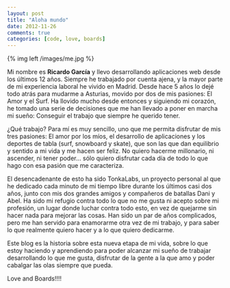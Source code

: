 ```yaml
---
layout: post
title: "Aloha mundo"
date: 2012-11-26
comments: true
categories: [code, love, boards]
---
```


{% img left /images/me.jpg %}

Mi nombre es <strong>Ricardo García</strong> y llevo desarrollando aplicaciones web desde los últimos 12 años. Siempre he trabajado por cuenta ajena, y la mayor parte de mi experiencia laboral he vivido en Madrid. Desde hace 5 años lo dejé todo atrás para mudarme a Asturias, movido por dos de mis pasiones: El Amor y el Surf. Ha llovido mucho desde entonces y siguiendo mi corazón, he tomado una serie de decisiones que me han llevado a poner en marcha mi sueño: Conseguir el trabajo que siempre he querido tener.

<!--more-->

¿Qué trabajo? Para mí es muy sencillo, uno que me permita disfrutar de mis tres pasiones: El amor por los míos, el desarrollo de aplicaciones y los deportes de tabla (surf, snowboard y skate), que son las que dan equilibrio y sentido a mi vida y me hacen ser feliz. No quiero hacerme millonario, ni ascender, ni tener poder…  sólo quiero disfrutar cada día de todo lo que hago con esa pasión que me caracteriza.

El desencadenante de esto ha sido TonkaLabs, un proyecto personal al que he dedicado cada minuto de mi tiempo libre durante los últimos casi dos años, junto con mis dos grandes amigos y compañeros de batallas Dani y Abel. Ha sido mi refugio contra todo lo que no me gusta ni acepto sobre mi profesión, un lugar donde luchar contra todo esto, en vez de quejarme sin hacer nada para mejorar las cosas. Han sido un par de años complicados, pero me han servido para enamorarme otra vez de mi trabajo, y para saber lo que realmente quiero hacer y a lo que quiero dedicarme.

Este blog es la historia sobre esta nueva etapa de mi vida, sobre lo que estoy haciendo y aprendiendo para poder alcanzar mi sueño de trabajar desarrollando lo que me gusta, disfrutar de la gente a la que amo y poder cabalgar las olas siempre que pueda.

Love and Boards!!!!